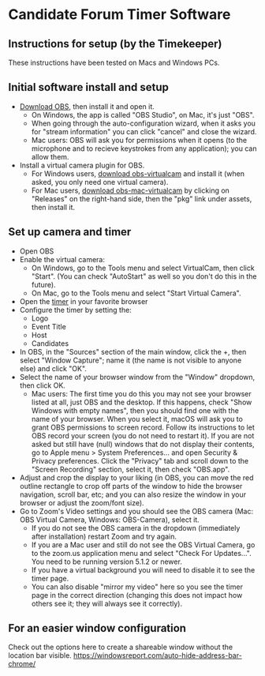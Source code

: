 # Candidate Forum Timer Software

## Instructions for setup (by the Timekeeper)

These instructions have been tested on Macs and Windows PCs.

## Initial software install and setup

- [Download OBS](https://obsproject.com), then install it and open it.
  - On Windows, the app is called "OBS Studio", on Mac, it's just "OBS".
  - When going through the auto-configuration wizard, when it asks you for "stream information" you can click "cancel" and close the wizard.
  - Mac users: OBS will ask you for permissions when it opens (to the microphone and to recieve keystrokes from any application); you can allow them.
- Install a virtual camera plugin for OBS.
  - For Windows users, [download obs-virtualcam](https://obsproject.com/forum/resources/obs-virtualcam.949/) and install it (when asked, you only need one virtual camera).
  - For Mac users, [download obs-mac-virtualcam](https://github.com/johnboiles/obs-mac-virtualcam) by clicking on "Releases" on the right-hand side, then the "pkg" link under assets, then install it.

## Set up camera and timer

- Open OBS
- Enable the virtual camera:
  - On Windows, go to the Tools menu and select VirtualCam, then click "Start". (You can check "AutoStart" as well so you don't do this in the future).
  - On Mac, go to the Tools menu and select "Start Virtual Camera".
- Open the [timer](https://drjkl.github.io/candidate-forum-timer/) in your favorite browser
- Configure the timer by setting the:
  - Logo
  - Event Title
  - Host
  - Candidates
- In OBS, in the "Sources" section of the main window, click the +, then select "Window Capture"; name it (the name is not visible to anyone else) and click "OK".
- Select the name of your browser window from the "Window" dropdown, then click OK.
  - Mac users: The first time you do this you may not see your browser listed at all, just OBS and the desktop. If this happens, check "Show Windows with empty names", then you should find one with the name of your browser. When you select it, macOS will ask you to grant OBS permissions to screen record. Follow its instructions to let OBS record your screen (you do not need to restart it). If you are not asked but still have (null) windows that do not display their contents, go to Apple menu > System Preferences... and open Security & Privacy preferences. Click the "Privacy" tab and scroll down to the "Screen Recording" section, select it, then check "OBS.app".
- Adjust and crop the display to your liking (in OBS, you can move the red outline rectangle to crop off parts of the window to hide the browser navigation, scroll bar, etc; and you can also resize the window in your browser or adjust the zoom/font size).
- Go to Zoom's Video settings and you should see the OBS camera (Mac: OBS Virtual Camera, Windows: OBS-Camera), select it.
  - If you do not see the OBS camera in the dropdown (immediately after installation) restart Zoom and try again.
  - If you are a Mac user and still do not see the OBS Virtual Camera, go to the zoom.us application menu and select "Check For Updates...". You need to be running version 5.1.2 or newer.
  - If you have a virtual background you will need to disable it to see the timer page.
  - You can also disable "mirror my video" here so you see the timer page in the correct direction (changing this does not impact how others see it; they will always see it correctly).

## For an easier window configuration

Check out the options here to create a shareable window without the location bar visible.
https://windowsreport.com/auto-hide-address-bar-chrome/